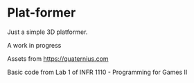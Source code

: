 # Plat-former

Just a simple 3D platformer. 

  A work in progress
  
  Assets from https://quaternius.com
    
  Basic code from Lab 1 of INFR 1110 - Programming for Games II
